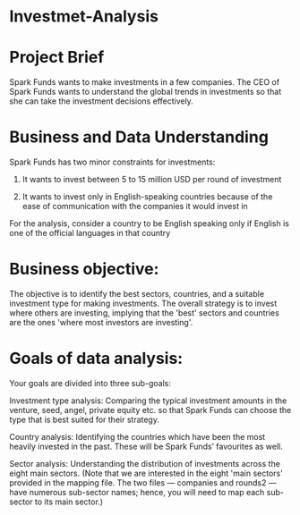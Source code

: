 # Investmet-Analysis
# Project Brief
Spark Funds wants to make investments in a few companies. The CEO of Spark Funds wants to understand the global trends in investments so that she can take the investment decisions effectively.

 

# Business and Data Understanding
Spark Funds has two minor constraints for investments:

1. It wants to invest between 5 to 15 million USD per round of investment

2. It wants to invest only in English-speaking countries because of the ease of communication with the companies it would invest in

For the analysis, consider a country to be English speaking only if English is one of the official languages in that country


# Business objective: 
The objective is to identify the best sectors, countries, and a suitable investment type for making investments. The overall strategy is to invest where others are investing, implying that the 'best' sectors and countries are the ones 'where most investors are investing'.


# Goals of data analysis: 
Your goals are divided into three sub-goals:

Investment type analysis: Comparing the typical investment amounts in the venture, seed, angel, private equity etc. so that Spark Funds can choose the type that is best suited for their strategy.

Country analysis: Identifying the countries which have been the most heavily invested in the past. These will be Spark Funds’ favourites as well.

Sector analysis: Understanding the distribution of investments across the eight main sectors. (Note that we are interested in the eight 'main sectors' provided in the mapping file. The two files — companies and rounds2 — have numerous sub-sector names; hence, you will need to map each sub-sector to its main sector.)
